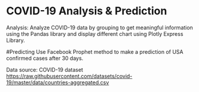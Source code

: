 
# COVID-19 Analysis & Prediction
Analysis:
Analyze COVID-19 data by grouping to get meaningful information using the Pandas library 
and display different chart using Plotly Express Library.

#Predicting 
Use Facebook Prophet method to make a prediction of USA confirmed cases after 30 days.

Data source: COVID-19 dataset
https://raw.githubusercontent.com/datasets/covid-19/master/data/countries-aggregated.csv
